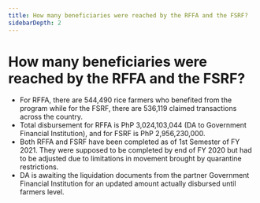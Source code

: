 ```yaml
---
title: How many beneficiaries were reached by the RFFA and the FSRF?
sidebarDepth: 2
---
```


# How many beneficiaries were reached by the RFFA and the FSRF?


 - For RFFA, there are 544,490 rice farmers who benefited from the program while for the FSRF, there are 536,119 claimed transactions across the country.
 - Total disbursement for RFFA is PhP 3,024,103,044 (DA to Government Financial Institution), and for FSRF is PhP 2,956,230,000.
 - Both RFFA  and FSRF have been completed as of 1st Semester of FY 2021. They were supposed to be completed by end of FY 2020 but had to be adjusted due to limitations in movement brought by quarantine restrictions.
 - DA is awaiting the liquidation documents from the partner Government Financial Institution for an updated amount actually disbursed until farmers level.
